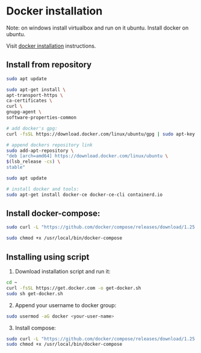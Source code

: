 # Docker installation

Note: on windows install virtualbox and run on it ubuntu. Install docker on ubuntu.

Visit [docker installation](https://docs.docker.com/install/linux/docker-ce/ubuntu/) instructions.

## Install from repository

```bash
sudo apt update

sudo apt-get install \
apt-transport-https \
ca-certificates \
curl \
gnupg-agent \
software-properties-common

# add docker's gpg:
curl -fsSL https://download.docker.com/linux/ubuntu/gpg | sudo apt-key add -

# append dockers repository link
sudo add-apt-repository \
"deb [arch=amd64] https://download.docker.com/linux/ubuntu \
$(lsb_release -cs) \
stable"

sudo apt update

# install docker and tools:
sudo apt-get install docker-ce docker-ce-cli containerd.io
```

## Install docker-compose:

```bash
sudo curl -L "https://github.com/docker/compose/releases/download/1.25.0/docker-compose-$(uname -s)-$(uname -m)" -o /usr/local/bin/docker-compose

sudo chmod +x /usr/local/bin/docker-compose
```
    
## Installing using script

1. Download installation script and run it:

```bash
cd ~
curl -fsSL https://get.docker.com -o get-docker.sh
sudo sh get-docker.sh
```
2. Append your username to docker group:

```bash
sudo usermod -aG docker <your-user-name>
```

3. Install compose:

```bash
sudo curl -L "https://github.com/docker/compose/releases/download/1.25.0/docker-compose-$(uname -s)-$(uname -m)" -o /usr/local/bin/docker-compose
sudo chmod +x /usr/local/bin/docker-compose
```
